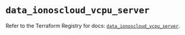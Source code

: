 # `data_ionoscloud_vcpu_server`

Refer to the Terraform Registry for docs: [`data_ionoscloud_vcpu_server`](https://registry.terraform.io/providers/ionos-cloud/ionoscloud/6.4.18/docs/data-sources/vcpu_server).
